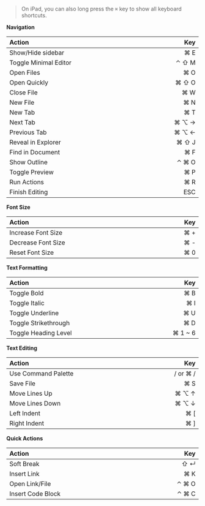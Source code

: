 <style>
table {
  width: 100%;
  display: table !important;
}
</style>

> On iPad, you can also long press the `⌘` key to show all keyboard shortcuts.

**Navigation**

| Action                  | Key      |
| :---------------------- | -------: |
| Show/Hide sidebar       | ⌘ E      |
| Toggle Minimal Editor   | ⌃ ⇧ M    |
| Open Files              | ⌘ O      |
| Open Quickly            | ⌘ ⇧ O    |
| Close File              | ⌘ W      |
| New File                | ⌘ N      |
| New Tab                 | ⌘ T      |
| Next Tab                | ⌘ ⌥ →    |
| Previous Tab            | ⌘ ⌥ ←    |
| Reveal in Explorer      | ⌘ ⇧ J    |
| Find in Document        | ⌘ F      |
| Show Outline            | ⌃ ⌘ O    |
| Toggle Preview          | ⌘ P      |
| Run Actions             | ⌘ R      |
| Finish Editing          | ESC      |

**Font Size**

| Action                  | Key      |
| :---------------------- | -------: |
| Increase Font Size      | ⌘ +      |
| Decrease Font Size      | ⌘ -      |
| Reset Font Size         | ⌘ 0      |

**Text Formatting**

| Action                  | Key      |
| :---------------------- | -------: |
| Toggle Bold             | ⌘ B      |
| Toggle Italic           | ⌘ I      |
| Toggle Underline        | ⌘ U      |
| Toggle Strikethrough    | ⌘ D      |
| Toggle Heading Level    | ⌘ 1 ~ 6  |

**Text Editing**

| Action                  | Key      |
| :---------------------- | -------: |
| Use Command Palette     | / or ⌘ / |
| Save File               | ⌘ S      |
| Move Lines Up           | ⌘ ⌥ ↑    |
| Move Lines Down         | ⌘ ⌥ ↓    |
| Left Indent             | ⌘ [      |
| Right Indent            | ⌘ ]      |

**Quick Actions**

| Action                  | Key      |
| :---------------------- | -------: |
| Soft Break              | ⇧ ↵      |
| Insert Link             | ⌘ K      |
| Open Link/File          | ⌃ ⌘ O    |
| Insert Code Block       | ⌃ ⌘ C    |
